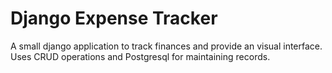 
# Django Expense Tracker

A small django application to track finances and provide an visual interface. Uses CRUD operations and Postgresql for maintaining records. 

